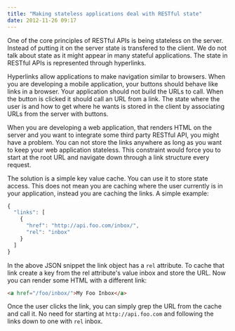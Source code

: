 ```yaml
---
title: "Making stateless applications deal with RESTful state"
date: 2012-11-26 09:17
---
```


One of the core principles of RESTful APIs is being stateless on the server. Instead of putting it on the server state is transfered to the client. We do not talk about state as it might appear in many stateful applications. The state in RESTful APIs is represented through hyperlinks.

Hyperlinks allow applications to make navigation similar to browsers. When you are developing a mobile application, your buttons should behave like links in a browser. Your application should not build the URLs to call. When the button is clicked it should call an URL from a link. The state where the user is and how to get where he wants is stored in the client by associating URLs from the server with buttons.

When you are developing a web application, that renders HTML on the server and you want to integrate some third party RESTful API, you might have a problem. You can not store the links anywhere as long as you want to keep your web application stateless. This constraint would force you to start at the root URL and navigate down through a link structure every request.

The solution is a simple key value cache. You can use it to store state access. This does not mean you are caching where the user currently is in your application, instead you are caching the links. A simple example:

```javascript
{
  "links": [
    {
      "href": "http://api.foo.com/inbox/",
      "rel": "inbox"
    }
  ]
}
```

In the above JSON snippet the link object has a `rel` attribute. To cache that link create a key from the rel attribute's value inbox and store the URL. Now you can render some HTML with a different link:

```html
<a href="/foo/inbox/">My Foo Inbox</a>
```

Once the user clicks the link, you can simply grep the URL from the cache and call it. No need for starting at `http://api.foo.com` and following the links down to one with `rel` inbox.
